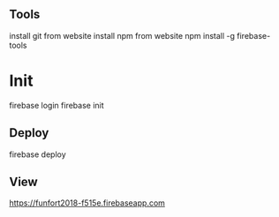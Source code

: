 ## Tools
install git from website
install npm from website
npm install -g firebase-tools

# Init
firebase login
firebase init

## Deploy
firebase deploy

## View
https://funfort2018-f515e.firebaseapp.com